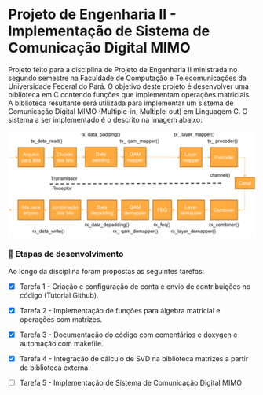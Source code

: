 # Projeto de Engenharia II - Implementação de Sistema de Comunicação Digital MIMO

Projeto feito para a disciplina de Projeto de Engenharia II ministrada no segundo semestre na Faculdade de Computação e Telecomunicações da Universidade Federal do Pará. O objetivo deste projeto é desenvolver uma biblioteca em C contendo funções que implementam operações matriciais. A biblioteca resultante será utilizada para implementar um sistema de Comunicação Digital MIMO (Multiple-in, Multiple-out) em Linguagem C. O sistema a ser implementado é o descrito na imagem abaixo:

<img src="figures/mimosystem.png" alt="mimo-implementação">

### 🚀 Etapas de desenvolvimento

Ao longo da disciplina foram propostas as seguintes tarefas:

- [x] Tarefa 1 - Criação e configuração de conta e envio de contribuições no código (Tutorial Github).
- [x] Tarefa 2 - Implementação de funções para álgebra matricial e operações com matrizes.	
- [x] Tarefa 3 - Documentação do código com comentários e doxygen e automação com makefile.
- [x] Tarefa 4 - Integração de cálculo de SVD na biblioteca matrizes a partir de biblioteca externa.
- [ ] Tarefa 5 - Implementação de Sistema de Comunicação Digital MIMO


